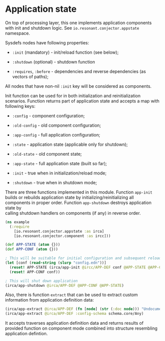 # Application state

On top of processing layer, this one implements application components with init and shutdown logic. 
See `io.resonant.conjector.appstate` namespace. 

Sysdefs nodes have following properties:

* `:init` (mandatory) - init/reload function (see below);

* `:shutdown` (optional) - shutdown function

* `:requires`, `:before` - dependencies and reverse dependencies (as vectors of paths);

All nodes that have non-nil `:init` key will be considered as components. 

Init function can be used for in both initialization and reinitialization scenarios. Function returns part of application
state and accepts a map with following keys:

* `:config` - component configuration;

* `:old-config` - old component configuration;

* `:app-config` - full application configuration;

* `:state` - application state (applicable only for shutdown);

* `:old-state` - old component state;

* `:app-state` - full application state (built so far);

* `:init` - true when in initialization/reload mode;

* `:shutdown` - true when in shutdown mode;

There are three functions implemented in this module. Function `app-init` builds or rebuilds application state by 
initializing/reinitializing all components in proper order. Function `app-shutdown` destroys application state by  
calling shutdown handlers on components (if any) in reverse order.

```clojure
(ns example
  (:require
    [io.resonant.conjector.appstate :as irca]
    [io.resonant.conjector.component :as ircc]))

(def APP-STATE (atom {}))
(def APP-CONF (atom {}))

; This will be suitable for initial configuration and subsequent reloads
(let [conf (read-string (slurp "config.edn"))]
  (reset! APP-STATE (irca/app-init @ircc/APP-DEF conf @APP-STATE @APP-CONF))
  (reset! APP-CONF conf))

; This will shut down application
(irca/app-shutdown @irca/APP-DEF @APP-CONF @APP-STATE)
```

Also, there is function `extract` that can be used to extract custom information from application definition data:

```clojure
(irca/app-extract @irca/APP-DEF (fn [node] (str (:doc node))) "Undocumented")
(irca/app-extract @irca/APP-DEF :config-schema schema.core/Any) 
```

It accepts traverses application definition data and returns results of provided function on component mode combined
into structure resembling application defintion.

